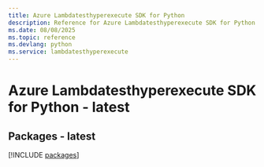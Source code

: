 ```yaml
---
title: Azure Lambdatesthyperexecute SDK for Python
description: Reference for Azure Lambdatesthyperexecute SDK for Python
ms.date: 08/08/2025
ms.topic: reference
ms.devlang: python
ms.service: lambdatesthyperexecute
---
```

# Azure Lambdatesthyperexecute SDK for Python - latest
## Packages - latest
[!INCLUDE [packages](lambdatesthyperexecute-index.md)]